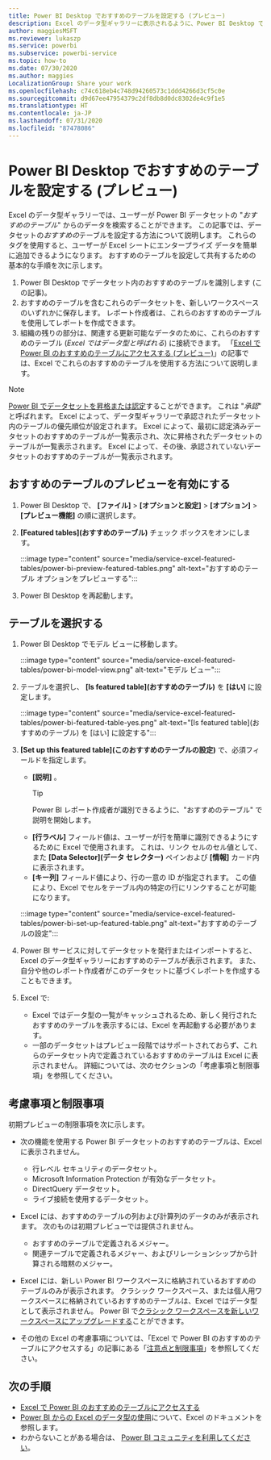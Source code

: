 ```yaml
---
title: Power BI Desktop でおすすめのテーブルを設定する (プレビュー)
description: Excel のデータ型ギャラリーに表示されるように、Power BI Desktop でおすすめのテーブルを作成します。
author: maggiesMSFT
ms.reviewer: lukaszp
ms.service: powerbi
ms.subservice: powerbi-service
ms.topic: how-to
ms.date: 07/30/2020
ms.author: maggies
LocalizationGroup: Share your work
ms.openlocfilehash: c74c618eb4c748d94260573c1ddd4266d3cf5c0e
ms.sourcegitcommit: d9d67ee47954379c2df8db8d0dc8302de4c9f1e5
ms.translationtype: HT
ms.contentlocale: ja-JP
ms.lasthandoff: 07/31/2020
ms.locfileid: "87478086"
---
```

# <a name="set-featured-tables-in-power-bi-desktop-preview"></a>Power BI Desktop でおすすめのテーブルを設定する (プレビュー)

Excel のデータ型ギャラリーでは、ユーザーが Power BI データセットの "*おすすめのテーブル*" からのデータを検索することができます。 この記事では、データセットの*おすすめの*テーブルを設定する方法について説明します。 これらのタグを使用すると、ユーザーが Excel シートにエンタープライズ データを簡単に追加できるようになります。 おすすめのテーブルを設定して共有するための基本的な手順を次に示します。

1. Power BI Desktop でデータセット内のおすすめのテーブルを識別します (この記事)。
1. おすすめのテーブルを含むこれらのデータセットを、新しいワークスペースのいずれかに保存します。 レポート作成者は、これらのおすすめのテーブルを使用してレポートを作成できます。 
1. 組織の残りの部分は、関連する更新可能なデータのために、これらのおすすめのテーブル (*Excel ではデータ型と呼ばれる*) に接続できます。 「[Excel で Power BI のおすすめのテーブルにアクセスする (プレビュー)](service-excel-featured-tables.md)」の記事では、Excel でこれらのおすすめのテーブルを使用する方法について説明します。

> [!NOTE]
> [Power BI でデータセットを昇格または認定](../connect-data/service-datasets-promote.md)することができます。 これは "*承認*" と呼ばれます。 Excel によって、データ型ギャラリーで承認されたデータセット内のテーブルの優先順位が設定されます。 Excel によって、最初に認定済みデータセットのおすすめのテーブルが一覧表示され、次に昇格されたデータセットのテーブルが一覧表示されます。 Excel によって、その後、承認されていないデータセットのおすすめのテーブルが一覧表示されます。 

## <a name="turn-on-the-featured-table-preview"></a>おすすめのテーブルのプレビューを有効にする

1. Power BI Desktop で、 **[ファイル]**  >  **[オプションと設定]**  >  **[オプション]**  >  **[プレビュー機能]** の順に選択します。
2. **[Featured tables]\(おすすめのテーブル\)** チェック ボックスをオンにします。

    :::image type="content" source="media/service-excel-featured-tables/power-bi-preview-featured-tables.png" alt-text="おすすめのテーブル オプションをプレビューする":::

3. Power BI Desktop を再起動します。

## <a name="select-a-table"></a>テーブルを選択する

1. Power BI Desktop でモデル ビューに移動します。

    :::image type="content" source="media/service-excel-featured-tables/power-bi-model-view.png" alt-text="モデル ビュー":::
 
2. テーブルを選択し、 **[Is featured table]\(おすすめのテーブル\)** を **[はい]** に設定します。

    :::image type="content" source="media/service-excel-featured-tables/power-bi-featured-table-yes.png" alt-text="[Is featured table]\(おすすめのテーブル\) を [はい] に設定する":::

4. **[Set up this featured table]\(このおすすめのテーブルの設定\)** で、必須フィールドを指定します。

    - **[説明]** 。 
        > [!TIP]
        > Power BI レポート作成者が識別できるように、"おすすめのテーブル" で説明を開始します。
    - **[行ラベル]** フィールド値は、ユーザーが行を簡単に識別できるようにするために Excel で使用されます。 これは、リンク セルのセル値として、また **[Data Selector]\(データ セレクター\)** ペインおよび **[情報]** カード内に表示されます。 
    - **[キー列]** フィールド値により、行の一意の ID が指定されます。 この値により、Excel でセルをテーブル内の特定の行にリンクすることが可能になります。

    :::image type="content" source="media/service-excel-featured-tables/power-bi-set-up-featured-table.png" alt-text="おすすめのテーブルの設定":::

1. Power BI サービスに対してデータセットを発行またはインポートすると、Excel のデータ型ギャラリーにおすすめのテーブルが表示されます。 また、自分や他のレポート作成者がこのデータセットに基づくレポートを作成することもできます。

1. Excel で: 
    - Excel ではデータ型の一覧がキャッシュされるため、新しく発行されたおすすめのテーブルを表示するには、Excel を再起動する必要があります。
    - 一部のデータセットはプレビュー段階ではサポートされておらず、これらのデータセット内で定義されているおすすめのテーブルは Excel に表示されません。 詳細については、次のセクションの「考慮事項と制限事項」を参照してください。

## <a name="considerations-and-limitations"></a>考慮事項と制限事項

初期プレビューの制限事項を次に示します。

- 次の機能を使用する Power BI データセットのおすすめのテーブルは、Excel に表示されません。 

    - 行レベル セキュリティのデータセット。
    - Microsoft Information Protection が有効なデータセット。
    - DirectQuery データセット。
    - ライブ接続を使用するデータセット。

- Excel には、おすすめのテーブルの列および計算列のデータのみが表示されます。 次のものは初期プレビューでは提供されません。

    - おすすめのテーブルで定義されるメジャー。
    - 関連テーブルで定義されるメジャー、およびリレーションシップから計算される暗黙のメジャー。

- Excel には、新しい Power BI ワークスペースに格納されているおすすめのテーブルのみが表示されます。 クラシック ワークスペース、または個人用ワークスペースに格納されているおすすめのテーブルは、Excel ではデータ型として表示されません。 Power BI で[クラシック ワークスペースを新しいワークスペースにアップグレードする](service-upgrade-workspaces.md)ことができます。
- その他の Excel の考慮事項については、「Excel で Power BI のおすすめのテーブルにアクセスする」の記事にある「[注意点と制限事項](service-excel-featured-tables.md#considerations-and-limitations)」を参照してください。

## <a name="next-steps"></a>次の手順

- [Excel で Power BI のおすすめのテーブルにアクセスする](service-excel-featured-tables.md)
- [Power BI からの Excel のデータ型の使用](https://support.office.com/article/use-excel-data-types-from-power-bi-preview-cd8938ce-f963-444d-b82a-7140848241e9)について、Excel のドキュメントを参照します。
- わからないことがある場合は、 [Power BI コミュニティを利用してください](https://community.powerbi.com/)。

